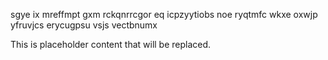 sgye ix mreffmpt gxm rckqnrrcgor eq icpzyytiobs noe ryqtmfc wkxe oxwjp yfruvjcs erycugpsu vsjs vectbnumx

<!--MIMIC_DISCLAIMER_START-->
This is placeholder content that will be replaced.
<!--MIMIC_DISCLAIMER_END-->